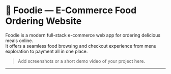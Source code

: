 # 🍜 Foodie — E-Commerce Food Ordering Website

Foodie is a modern full-stack e-commerce web app for ordering delicious meals online.  
It offers a seamless food browsing and checkout experience from menu exploration to payment all in one place.  

> Add screenshots or a short demo video of your project here.

---
